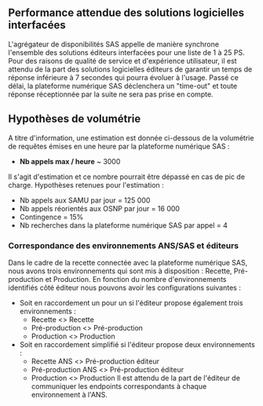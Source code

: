 
## Performance attendue des solutions logicielles interfacées
L'agrégateur de disponibilités SAS appelle de manière synchrone l'ensemble des solutions éditeurs interfacées pour une liste de 1 à 25 PS. Pour des raisons de qualité de service et d'expérience utilisateur, il est attendu de la part des solutions logicielles éditeurs de garantir un temps de réponse inférieure à 7 secondes qui pourra évoluer à l'usage. Passé ce délai, la plateforme numérique SAS déclenchera un "time-out" et toute réponse réceptionnée par la suite ne sera pas prise en compte.

## Hypothèses de volumétrie
A titre d'information, une estimation est donnée ci-dessous de la volumétrie de requêtes émises en une heure par la plateforme numérique SAS :
- **Nb appels max / heure** ~ 3000

Il s'agit d'estimation et ce nombre pourrait être dépassé en cas de pic de charge.
Hypothèses retenues pour l'estimation :
- Nb appels aux SAMU par jour = 125 000
- Nb appels réorientés aux OSNP par jour = 16 000
- Contingence = 15%
- Nb recherches dans la plateforme numérique SAS par appel = 4

### Correspondance des environnements ANS/SAS et éditeurs

Dans le cadre de la recette connectée avec la plateforme numérique SAS, nous avons trois environnements qui sont mis à disposition : Recette, Pré-production et Production.
En fonction du nombre d'environnements identifiés côté éditeur nous pouvons avoir les configurations suivantes :
- Soit en raccordement un pour un si l'éditeur propose également trois environnements :
  - Recette <> Recette
  - Pré-production <> Pré-production
  - Production <> Production
- Soit en raccordement simplifié si l'éditeur propose deux environnements :
  - Recette ANS <> Pré-production éditeur
  - Pré-production ANS <> Pré-production éditeur
  - Production <> Production
Il est attendu de la part de l'éditeur de communiquer les endpoints correspondants à chaque environnement à l'ANS.
<br><br>

